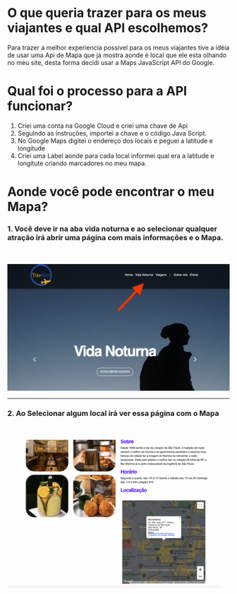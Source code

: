 
<h1> O que queria trazer para os meus viajantes e qual API escolhemos? </h1>



Para trazer a melhor experiencia possível para os meus viajantes tive a idéia de usar uma Api de Mapa que já mostra aonde é local que 
ele esta olhando no meu site, desta forma decidi usar a Maps JavaScript API do Google.


# Qual foi o processo para a API funcionar?


1. Criei uma conta na Google Cloud e criei uma chave de Api
2. Seguindo as instruções, importei a chave e o código Java Script.
3. No Google Maps digitei o endereço dos locais e peguei a latitude e longitude
4. Criei uma Label aonde para cada local informei qual era a latitude e longitute criando marcadores no meu mapa.


# Aonde você pode encontrar o meu Mapa?

<h3>1. Você deve ir na aba vida noturna e ao selecionar qualquer atração irá abrir uma página com mais informações e o Mapa.</h3>
<br><br>
<img src="Screen Shot 2022-04-08 at 21.12.35.png">


<hr>

<h3>2. Ao Selecionar algum local irá ver essa página com o Mapa</h3>
 <br><br>

<img src="Screen Shot 2022-04-08 at 21.08.37.png">



